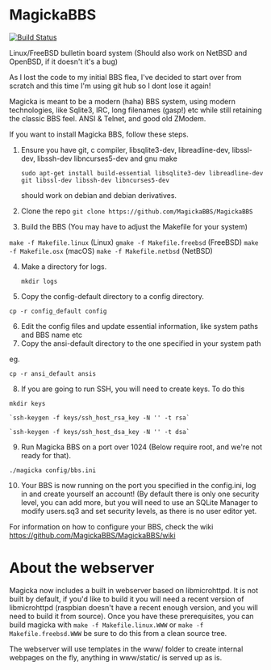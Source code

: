 # MagickaBBS

[![Build Status](https://build.magickabbs.com/buildStatus/icon?job=MagickaBBS-Linux)](https://build.magickabbs.com/job/MagickaBBS-Linux)

Linux/FreeBSD bulletin board system (Should also work on NetBSD and OpenBSD, if it doesn't it's a bug)

As I lost the code to my initial BBS flea, I've decided to start over from scratch and this time I'm using git hub so I dont
lose it again!

Magicka is meant to be a modern (haha) BBS system, using modern technologies, like Sqlite3, IRC, long filenames (gasp!) etc
while still retaining the classic BBS feel. ANSI & Telnet, and good old ZModem.

If you want to install Magicka BBS, follow these steps.

1. Ensure you have git, c compiler, libsqlite3-dev, libreadline-dev, libssl-dev, libssh-dev libncurses5-dev and gnu make

   `sudo apt-get install build-essential libsqlite3-dev libreadline-dev git libssl-dev libssh-dev libncurses5-dev`

   should work on debian and debian derivatives.
2. Clone the repo `git clone https://github.com/MagickaBBS/MagickaBBS`

3. Build the BBS (You may have to adjust the Makefile for your system)

  `make -f Makefile.linux` (Linux) `gmake -f Makefile.freebsd` (FreeBSD) `make -f Makefile.osx` (macOS) `make -f Makefile.netbsd` (NetBSD)

4. Make a directory for logs.

	`mkdir logs`

5. Copy the config-default directory to a config directory.

  `cp -r config_default config`

6. Edit the config files and update essential information, like system paths and BBS name etc
7. Copy the ansi-default directory to the one specified in your system path

  eg.

  `cp -r ansi_default ansis`

8. If you are going to run SSH, you will need to create keys. To do this

  `mkdir keys`

	`ssh-keygen -f keys/ssh_host_rsa_key -N '' -t rsa`
	
	`ssh-keygen -f keys/ssh_host_dsa_key -N '' -t dsa`

9. Run Magicka BBS on a port over 1024 (Below require root, and we're not ready for that).

  `./magicka config/bbs.ini`

10. Your BBS is now running on the port you specified in the config.ini, log in and create yourself an account! (By default there is only one security level, you can add more,
but you will need to use an SQLite Manager to modify users.sq3 and set security levels, as there is no user editor yet.

For information on how to configure your BBS, check the wiki https://github.com/MagickaBBS/MagickaBBS/wiki

# About the webserver

Magicka now includes a built in webserver based on libmicrohttpd. It is not built by default, if you'd like to build it you will
need a recent version of libmicrohttpd (raspbian doesn't have a recent enough version, and you will need to build it from source).
Once you have these prerequisites, you can build magicka with `make -f Makefile.linux.WWW` or `make -f Makefile.freebsd.WWW` be 
sure to do this from a clean source tree.

The webserver will use templates in the www/ folder to create internal webpages on the fly, anything in www/static/ is served up as is.

